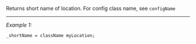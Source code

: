 Returns short name of location. For config class name, see `configName`


---
*Example 1:*
```sqf
_shortName = className myLocation;
```